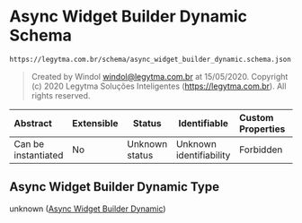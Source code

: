# Async Widget Builder Dynamic Schema

```txt
https://legytma.com.br/schema/async_widget_builder_dynamic.schema.json
```




> Created by Windol [windol@legytma.com.br](mailto:windol@legytma.com.br) at 15/05/2020.
> Copyright (c) 2020 Legytma Soluções Inteligentes (<https://legytma.com.br>). All rights reserved.
>

| Abstract            | Extensible | Status         | Identifiable            | Custom Properties | Additional Properties | Access Restrictions | Defined In                                                                                                            |
| :------------------ | ---------- | -------------- | ----------------------- | :---------------- | --------------------- | ------------------- | --------------------------------------------------------------------------------------------------------------------- |
| Can be instantiated | No         | Unknown status | Unknown identifiability | Forbidden         | Allowed               | none                | [async_widget_builder_dynamic.schema.json](../schema/async_widget_builder_dynamic.schema.json) |

## Async Widget Builder Dynamic Type

unknown ([Async Widget Builder Dynamic](async_widget_builder_dynamic.md))
